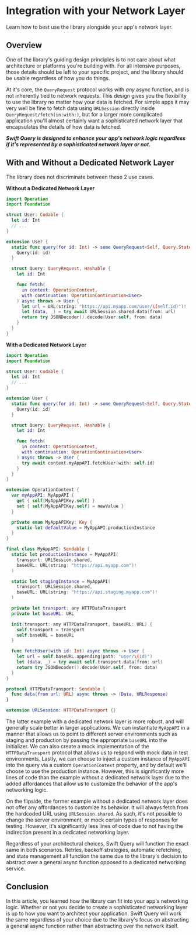 # Integration with your Network Layer

Learn how to best use the library alongside your app's network layer.

## Overview

One of the library's guiding design principles is to not care about what architecture or platforms you're building with. For all intensive purposes, those details should be left to your specific project, and the library should be usable regardless of how you do things.

At it's core, the ``QueryRequest`` protocol works with _any_ async function, and is not inherently tied to network requests. This design gives you the flexibility to use the library no matter how your data is fetched. For simple apps it may very well be fine to fetch data using `URLSession` directly inside ``QueryRequest/fetch(in:with:)``, but for a larger more complicated application you'll almost certainly want a sophisticated network layer that encapsulates the details of how data is fetched.

***Swift Query is designed to enhance your app's network logic regardless if it's represented by a sophisticated network layer or not.***

## With and Without a Dedicated Network Layer

The library does not discriminate between these 2 use cases.

**Without a Dedicated Network Layer**
```swift
import Operation
import Foundation

struct User: Codable {
  let id: Int
  // ...
}

extension User {
  static func query(for id: Int) -> some QueryRequest<Self, Query.State> {
    Query(id: id)
  }

  struct Query: QueryRequest, Hashable {
    let id: Int

    func fetch(
      in context: OperationContext,
      with continuation: OperationContinuation<User>
    ) async throws -> User {
      let url = URL(string: "https://api.myapp.com/user/\(self.id)")!
      let (data, _) = try await URLSession.shared.data(from: url)
      return try JSONDecoder().decode(User.self, from: data)
    }
  }
}
```

**With a Dedicated Network Layer**
```swift
import Operation
import Foundation

struct User: Codable {
  let id: Int
  // ...
}

extension User {
  static func query(for id: Int) -> some QueryRequest<Self, Query.State> {
    Query(id: id)
  }

  struct Query: QueryRequest, Hashable {
    let id: Int

    func fetch(
      in context: OperationContext,
      with continuation: OperationContinuation<User>
    ) async throws -> User {
      try await context.myAppAPI.fetchUser(with: self.id)
    }
  }
}

extension OperationContext {
  var myAppAPI: MyAppAPI {
    get { self[MyAppAPIKey.self] }
    set { self[MyAppAPIKey.self] = newValue }
  }

  private enum MyAppAPIKey: Key {
    static let defaultValue = MyAppAPI.productionInstance
  }
}

final class MyAppAPI: Sendable {
  static let productionInstance = MyAppAPI(
    transport: URLSession.shared,
    baseURL: URL(string: "https://api.myapp.com")!
  )

  static let stagingInstance = MyAppAPI(
    transport: URLSession.shared,
    baseURL: URL(string: "https://api.staging.myapp.com")!
  )

  private let transport: any HTTPDataTransport
  private let baseURL: URL

  init(transport: any HTTPDataTransport, baseURL: URL) {
    self.transport = transport
    self.baseURL = baseURL
  }

  func fetchUser(with id: Int) async throws -> User {
    let url = self.baseURL.appending(path: "user/\(id)")
    let (data, _) = try await self.transport.data(from: url)
    return try JSONDecoder().decode(User.self, from: data)
  }
}

protocol HTTPDataTransport: Sendable {
  func data(from url: URL) async throws -> (Data, URLResponse)
}

extension URLSession: HTTPDataTransport {}
```

The latter example with a dedicated network layer is more robust, and will generally scale better in larger applications. We can instantiate `MyAppAPI` in a manner that allows us to point to different server environments such as staging and production by passing the appropriate `baseURL` into the initializer. We can also create a mock implementation of the `HTTPDataTransport` protocol that allows us to respond with mock data in test environments. Lastly, we can choose to inject a custom instance of `MyAppAPI` into the query via a custom ``OperationContext`` property, and by default we'll choose to use the production instance. However, this is significantly more lines of code than the example without a dedicated network layer due to the added affordances that allow us to customize the behavior of the app's networking logic.

On the flipside, the former example without a dedicated network layer does not offer any affordances to customize its behavior. It will always fetch from the hardcoded URL using `URLSession.shared`. As such, it's not possible to change the server environment, or mock certain types of responses for testing. However, it's significantly less lines of code due to not having the indirection present in a dedicated networking layer.

Regardless of your architectural choices, Swift Query will function the exact same in both scenarios. Retries, backoff strategies, automatic refetching, and state management all function the same due to the library's decision to abstract over a general async function opposed to a dedicated networking service.

## Conclusion

In this article, you learned how the library can fit into your app's networking logic. Whether or not you decide to create a sophisticated networking layer is up to how you want to architect your application. Swift Query will work the same regardless of your choice due to the library's focus on abstracting a general async function rather than abstracting over the network itself.
